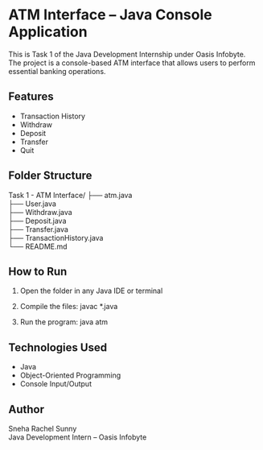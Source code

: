 # ATM Interface – Java Console Application

This is Task 1 of the Java Development Internship under Oasis Infobyte.  
The project is a console-based ATM interface that allows users to perform essential banking operations.

## Features
- Transaction History
- Withdraw
- Deposit
- Transfer
- Quit

## Folder Structure

Task 1 - ATM Interface/
├── atm.java  
├── User.java  
├── Withdraw.java  
├── Deposit.java  
├── Transfer.java  
├── TransactionHistory.java  
└── README.md  

## How to Run

1. Open the folder in any Java IDE or terminal
2. Compile the files:
javac *.java

3. Run the program:
java atm

## Technologies Used
- Java
- Object-Oriented Programming
- Console Input/Output

## Author
Sneha Rachel Sunny  
Java Development Intern – Oasis Infobyte